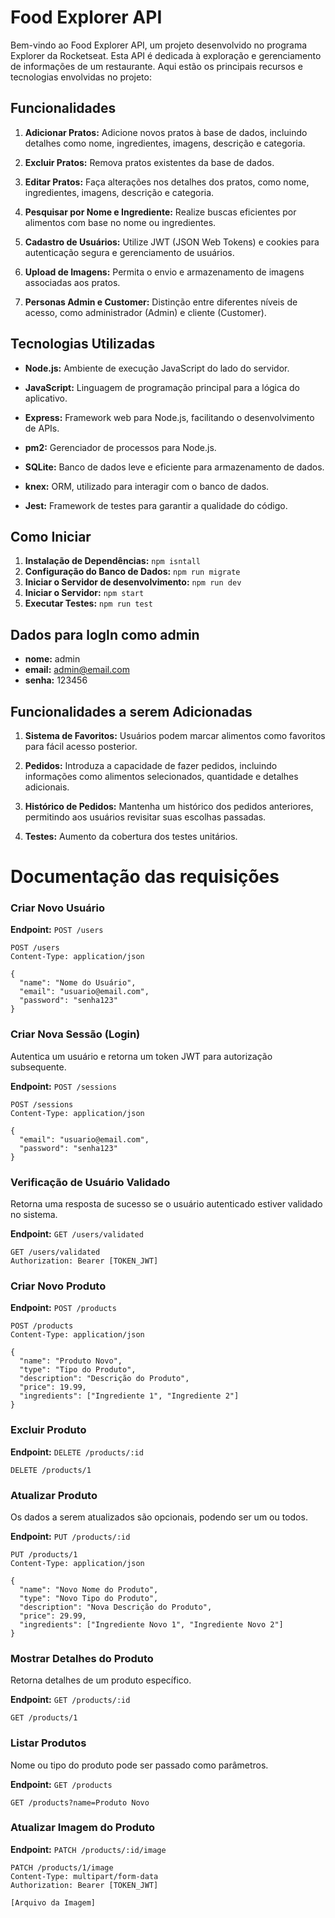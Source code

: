 # Food Explorer API

Bem-vindo ao Food Explorer API, um projeto desenvolvido no programa Explorer da Rocketseat. Esta API é dedicada à exploração e gerenciamento de informações de um restaurante. Aqui estão os principais recursos e tecnologias envolvidas no projeto:

## Funcionalidades

1. **Adicionar Pratos:** Adicione novos pratos à base de dados, incluindo detalhes como nome, ingredientes, imagens, descrição e categoria.

2. **Excluir Pratos:** Remova pratos existentes da base de dados.

3. **Editar Pratos:** Faça alterações nos detalhes dos pratos, como nome, ingredientes, imagens, descrição e categoria.

4. **Pesquisar por Nome e Ingrediente:** Realize buscas eficientes por alimentos com base no nome ou ingredientes.

5. **Cadastro de Usuários:** Utilize JWT (JSON Web Tokens) e cookies para autenticação segura e gerenciamento de usuários.

6. **Upload de Imagens:** Permita o envio e armazenamento de imagens associadas aos pratos.

7. **Personas Admin e Customer:** Distinção entre diferentes níveis de acesso, como administrador (Admin) e cliente (Customer).

## Tecnologias Utilizadas

- **Node.js:** Ambiente de execução JavaScript do lado do servidor.

- **JavaScript:** Linguagem de programação principal para a lógica do aplicativo.

- **Express:** Framework web para Node.js, facilitando o desenvolvimento de APIs.

- **pm2:** Gerenciador de processos para Node.js.

- **SQLite:** Banco de dados leve e eficiente para armazenamento de dados.

- **knex:** ORM, utilizado para interagir com o banco de dados.

- **Jest:** Framework de testes para garantir a qualidade do código.
  
## Como Iniciar

1. **Instalação de Dependências:**
``npm isntall``
2. **Configuração do Banco de Dados:**
``npm run migrate``
3. **Iniciar o Servidor de desenvolvimento:**
``npm run dev``
4. **Iniciar o Servidor:**
``npm start``
5. **Executar Testes:**
``npm run test``

## Dados para logIn como admin
- **nome:** admin
- **email:** admin@email.com
- **senha:** 123456

## Funcionalidades a serem Adicionadas

1. **Sistema de Favoritos:** Usuários podem marcar alimentos como favoritos para fácil acesso posterior.

2. **Pedidos:** Introduza a capacidade de fazer pedidos, incluindo informações como alimentos selecionados, quantidade e detalhes adicionais.

3. **Histórico de Pedidos:** Mantenha um histórico dos pedidos anteriores, permitindo aos usuários revisitar suas escolhas passadas.

4. **Testes:** Aumento da cobertura dos testes unitários.

# Documentação das requisições
### Criar Novo Usuário

**Endpoint:** `POST /users`

```http
POST /users
Content-Type: application/json

{
  "name": "Nome do Usuário",
  "email": "usuario@email.com",
  "password": "senha123"
}
```
### Criar Nova Sessão (Login)
Autentica um usuário e retorna um token JWT para autorização subsequente.

**Endpoint:**  `POST /sessions`

```http
POST /sessions
Content-Type: application/json

{
  "email": "usuario@email.com",
  "password": "senha123"
}
```

### Verificação de Usuário Validado

Retorna uma resposta de sucesso se o usuário autenticado estiver validado no sistema.

**Endpoint:** `GET /users/validated`

```http
GET /users/validated
Authorization: Bearer [TOKEN_JWT]
```

### Criar Novo Produto

**Endpoint:** `POST /products`

```http
POST /products
Content-Type: application/json

{
  "name": "Produto Novo",
  "type": "Tipo do Produto",
  "description": "Descrição do Produto",
  "price": 19.99,
  "ingredients": ["Ingrediente 1", "Ingrediente 2"]
}
```

### Excluir Produto

**Endpoint:** `DELETE /products/:id`
```http
DELETE /products/1
```

### Atualizar Produto
Os dados a serem atualizados são opcionais, podendo ser um ou todos.

**Endpoint:** `PUT /products/:id`

```http
PUT /products/1
Content-Type: application/json

{
  "name": "Novo Nome do Produto",
  "type": "Novo Tipo do Produto",
  "description": "Nova Descrição do Produto",
  "price": 29.99,
  "ingredients": ["Ingrediente Novo 1", "Ingrediente Novo 2"]
}
```

### Mostrar Detalhes do Produto
Retorna detalhes de um produto específico.

**Endpoint:** `GET /products/:id`

```http
GET /products/1
```

### Listar Produtos
Nome ou tipo do produto pode ser passado como parâmetros.

**Endpoint:** `GET /products`

```http
GET /products?name=Produto Novo
```

### Atualizar Imagem do Produto

**Endpoint:** `PATCH /products/:id/image`

```http
PATCH /products/1/image
Content-Type: multipart/form-data
Authorization: Bearer [TOKEN_JWT]

[Arquivo da Imagem]
```
